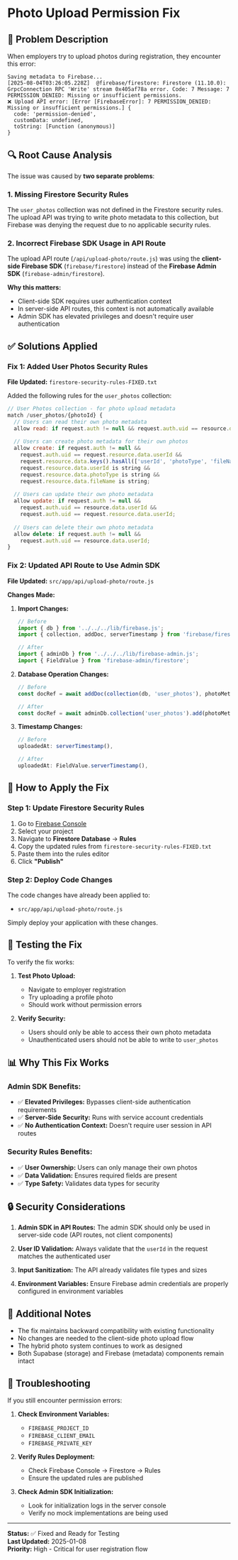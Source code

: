 # Photo Upload Permission Fix

## 🚨 Problem Description

When employers try to upload photos during registration, they encounter this error:

```
Saving metadata to Firebase...
[2025-08-04T03:26:05.228Z]  @firebase/firestore: Firestore (11.10.0): GrpcConnection RPC 'Write' stream 0x405af78a error. Code: 7 Message: 7 PERMISSION_DENIED: Missing or insufficient permissions.
❌ Upload API error: [Error [FirebaseError]: 7 PERMISSION_DENIED: Missing or insufficient permissions.] {
  code: 'permission-denied',
  customData: undefined,
  toString: [Function (anonymous)]
}
```

## 🔍 Root Cause Analysis

The issue was caused by **two separate problems**:

### 1. Missing Firestore Security Rules

The `user_photos` collection was not defined in the Firestore security rules. The upload API was trying to write photo metadata to this collection, but Firebase was denying the request due to no applicable security rules.

### 2. Incorrect Firebase SDK Usage in API Route

The upload API route (`/api/upload-photo/route.js`) was using the **client-side Firebase SDK** (`firebase/firestore`) instead of the **Firebase Admin SDK** (`firebase-admin/firestore`). 

**Why this matters:**
- Client-side SDK requires user authentication context
- In server-side API routes, this context is not automatically available
- Admin SDK has elevated privileges and doesn't require user authentication

## ✅ Solutions Applied

### Fix 1: Added User Photos Security Rules

**File Updated:** `firestore-security-rules-FIXED.txt`

Added the following rules for the `user_photos` collection:

```javascript
// User Photos collection - for photo upload metadata
match /user_photos/{photoId} {
  // Users can read their own photo metadata
  allow read: if request.auth != null && request.auth.uid == resource.data.userId;
  
  // Users can create photo metadata for their own photos
  allow create: if request.auth != null && 
    request.auth.uid == request.resource.data.userId &&
    request.resource.data.keys().hasAll(['userId', 'photoType', 'fileName']) &&
    request.resource.data.userId is string &&
    request.resource.data.photoType is string &&
    request.resource.data.fileName is string;
  
  // Users can update their own photo metadata
  allow update: if request.auth != null && 
    request.auth.uid == resource.data.userId &&
    request.auth.uid == request.resource.data.userId;
  
  // Users can delete their own photo metadata
  allow delete: if request.auth != null && 
    request.auth.uid == resource.data.userId;
}
```

### Fix 2: Updated API Route to Use Admin SDK

**File Updated:** `src/app/api/upload-photo/route.js`

**Changes Made:**

1. **Import Changes:**
   ```javascript
   // Before
   import { db } from '../../../lib/firebase.js';
   import { collection, addDoc, serverTimestamp } from 'firebase/firestore';
   
   // After
   import { adminDb } from '../../../lib/firebase-admin.js';
   import { FieldValue } from 'firebase-admin/firestore';
   ```

2. **Database Operation Changes:**
   ```javascript
   // Before
   const docRef = await addDoc(collection(db, 'user_photos'), photoMetadata);
   
   // After
   const docRef = await adminDb.collection('user_photos').add(photoMetadata);
   ```

3. **Timestamp Changes:**
   ```javascript
   // Before
   uploadedAt: serverTimestamp(),
   
   // After
   uploadedAt: FieldValue.serverTimestamp(),
   ```

## 🚀 How to Apply the Fix

### Step 1: Update Firestore Security Rules

1. Go to [Firebase Console](https://console.firebase.google.com)
2. Select your project
3. Navigate to **Firestore Database** → **Rules**
4. Copy the updated rules from `firestore-security-rules-FIXED.txt`
5. Paste them into the rules editor
6. Click **"Publish"**

### Step 2: Deploy Code Changes

The code changes have already been applied to:
- `src/app/api/upload-photo/route.js`

Simply deploy your application with these changes.

## 🧪 Testing the Fix

To verify the fix works:

1. **Test Photo Upload:**
   - Navigate to employer registration
   - Try uploading a profile photo
   - Should work without permission errors

2. **Verify Security:**
   - Users should only be able to access their own photo metadata
   - Unauthenticated users should not be able to write to `user_photos`

## 📊 Why This Fix Works

### Admin SDK Benefits:
- ✅ **Elevated Privileges:** Bypasses client-side authentication requirements
- ✅ **Server-Side Security:** Runs with service account credentials
- ✅ **No Authentication Context:** Doesn't require user session in API routes

### Security Rules Benefits:
- ✅ **User Ownership:** Users can only manage their own photos
- ✅ **Data Validation:** Ensures required fields are present
- ✅ **Type Safety:** Validates data types for security

## 🔒 Security Considerations

1. **Admin SDK in API Routes:** The admin SDK should only be used in server-side code (API routes, not client components)

2. **User ID Validation:** Always validate that the `userId` in the request matches the authenticated user

3. **Input Sanitization:** The API already validates file types and sizes

4. **Environment Variables:** Ensure Firebase admin credentials are properly configured in environment variables

## 📝 Additional Notes

- The fix maintains backward compatibility with existing functionality
- No changes are needed to the client-side photo upload flow
- The hybrid photo system continues to work as designed
- Both Supabase (storage) and Firebase (metadata) components remain intact

## 🚨 Troubleshooting

If you still encounter permission errors:

1. **Check Environment Variables:**
   - `FIREBASE_PROJECT_ID`
   - `FIREBASE_CLIENT_EMAIL`
   - `FIREBASE_PRIVATE_KEY`

2. **Verify Rules Deployment:**
   - Check Firebase Console → Firestore → Rules
   - Ensure the updated rules are published

3. **Check Admin SDK Initialization:**
   - Look for initialization logs in the server console
   - Verify no mock implementations are being used

---

**Status:** ✅ Fixed and Ready for Testing  
**Last Updated:** 2025-01-08  
**Priority:** High - Critical for user registration flow